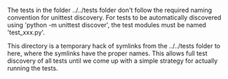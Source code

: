 The tests in the folder ../../tests folder don't follow the required
naming convention for unittest discovery.  For tests to be
automatically discovered using 'python -m unittest discover', the test
modules must be named 'test_xxx.py'.

This directory is a temporary hack of symlinks from the ../../tests
folder to here, where the symlinks have the proper names.  This allows
full test discovery of all tests until we come up with a simple
strategy for actually running the tests.